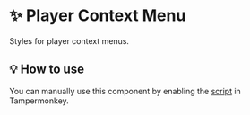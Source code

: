 # :sparkles: Player Context Menu

Styles for player context menus.

## :bulb: How to use

You can manually use this component by enabling the [script](https://raw.githubusercontent.com/Neutrxl/Themed/main/src/General/PlayerContextMenu/PlayerContextMenu.user.js) in Tampermonkey.
